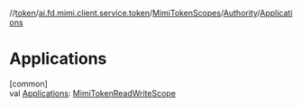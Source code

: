 //[token](../../../../index.md)/[ai.fd.mimi.client.service.token](../../index.md)/[MimiTokenScopes](../index.md)/[Authority](index.md)/[Applications](-applications.md)

# Applications

[common]\
val [Applications](-applications.md): [MimiTokenReadWriteScope](../../-mimi-token-read-write-scope/index.md)
